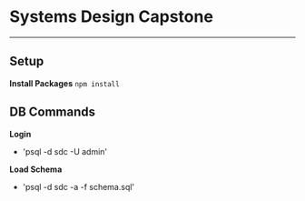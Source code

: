 # Systems Design Capstone
---

## Setup
**Install Packages**
`npm install`

## DB Commands
**Login**
- 'psql -d sdc -U admin'

**Load Schema**
- 'psql -d sdc -a -f schema.sql'
